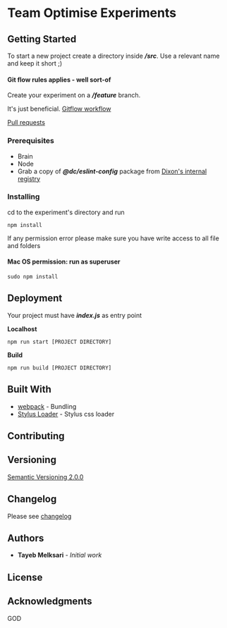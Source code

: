 # Team Optimise Experiments

## Getting Started

To start a new project create a directory inside ***/src***. Use a relevant name and keep it short ;)

#### Git flow rules applies - well sort-of

Create your experiment on a ***/feature*** branch.

It's just beneficial. [ Gitflow workflow](https://www.atlassian.com/git/tutorials/comparing-workflows/gitflow-workflow)

[Pull requests](https://bitbucket.org/teamoptimise/experiments/pull-requests/)

### Prerequisites
* Brain
* Node
* Grab a copy of ***@dc/eslint-config*** package from [Dixon's internal registry](https://artifactory.dsg-i.com/api/npm/npm-virtual/)

### Installing

cd to the experiment's directory and run

```
npm install
```

If any permission error please make sure you have write access to all file and folders

#### Mac OS permission: run as superuser
```
sudo npm install
```

## Deployment

Your project must have ***index.js*** as entry point

**Localhost**
```
npm run start [PROJECT DIRECTORY]
```
**Build**
```
npm run build [PROJECT DIRECTORY]
```

## Built With

* [webpack](https://www.npmjs.com/package/webpack) - Bundling
* [Stylus Loader](https://github.com/shama/stylus-loader) - Stylus css loader

## Contributing

## Versioning

[Semantic Versioning 2.0.0](https://semver.org/)

## Changelog
Please see [changelog](https://bitbucket.org/teamoptimise/experiments/src/develop/CHANGELOG.md)

## Authors

* **Tayeb Melksari** - *Initial work*

## License

## Acknowledgments
GOD
